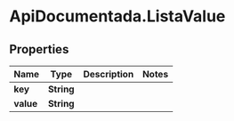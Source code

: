 # ApiDocumentada.ListaValue

## Properties

Name | Type | Description | Notes
------------ | ------------- | ------------- | -------------
**key** | **String** |  | 
**value** | **String** |  | 


